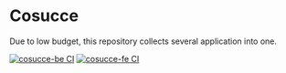 # Cosucce

Due to low budget, this repository collects several application into one.

[![cosucce-be CI](https://github.com/vitalegi/cosucce/actions/workflows/cosucce-be-ci.yml/badge.svg)](https://github.com/vitalegi/cosucce/actions/workflows/cosucce-be-ci.yml) 
[![cosucce-fe CI](https://github.com/vitalegi/cosucce/actions/workflows/cosucce-fe-ci.yml/badge.svg)](https://github.com/vitalegi/cosucce/actions/workflows/cosucce-fe-ci.yml)

